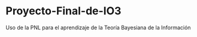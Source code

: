# Proyecto-Final-de-IO3
Uso de la PNL para el aprendizaje de la Teoría Bayesiana de la Información 
